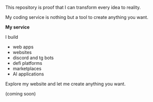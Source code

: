 This repository is proof that I can transform every idea to reality.

My coding service is nothing but a tool to create anything you want.

**My service**

I build
- web apps
- websites 
- discord and tg bots
- defi platforms
- marketplaces
- AI applications


Explore my website and let me create anything you want.

(coming soon)
